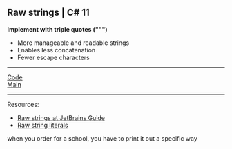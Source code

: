## Raw strings | C# 11

**Implement with triple quotes (""")**

* More manageable and readable strings
* Enables less concatenation 
* Fewer escape characters

***
[Code]()
<br>
[Main](main.md)
***
Resources:

* [Raw strings at JetBrains Guide](https://www.jetbrains.com/guide/dotnet/tips/csharp11-raw-strings/)
* [Raw string literals](https://learn.microsoft.com/dotnet/csharp/whats-new/csharp-11#raw-string-literals)


when you order for a school, you have to print it out a specific way